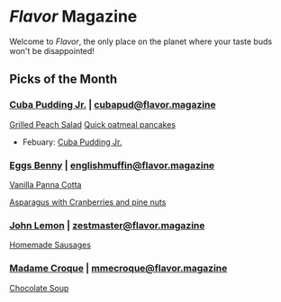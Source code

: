 # _Flavor_ Magazine

Welcome to _Flavor_, the only place on the planet where your taste buds won't be disappointed!



## Picks of the Month

### [Cuba Pudding Jr.](writer/cuba-pudding-jr.md) | cubapud@flavor.magazine


[Grilled Peach Salad](recipe/jan/grilled-peach-salad.md)
[Quick oatmeal pancakes](recipe/feb/quick-oatmeal-pancakes.md)

- Febuary: [Cuba Pudding Jr.](../recipe/feb/Quick-Oatmeal-Pancakes.md)

### [Eggs Benny](writer/eggs-benny.md) | englishmuffin@flavor.magazine

[Vanilla Panna Cotta](recipe/jan/vanilla-panna-cotta.md)

[Asparagus with Cranberries and pine nuts](recipe/feb/asparagus-with-cranberries-and-pine-nuts)

### [John Lemon](writer/john-lemon.md) | zestmaster@flavor.magazine

[Homemade Sausages](recipe/jan/homemade-sausages.md)

### [Madame Croque](writer/madame-croque.md) | mmecroque@flavor.magazine

[Chocolate Soup](recipe/jan/chocolate-soup.md)
